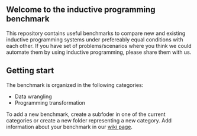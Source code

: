 ## Welcome to the inductive programming benchmark 

This repository contains useful benchmarks to compare new and existing inductive programming systems under prefereably equal conditions with each other. If you have set of problems/scenarios where you think we could automate them by using inductive programming, please share them with us. 

## Getting start

The benchmark is organized in the following categories: 

* Data wrangling 
* Programming transformation

To add a new benchmark, create a subfoder in one of the current categories or create a new folder representing a new category. Add information about your benchmark in our [wiki page](../../wiki).
